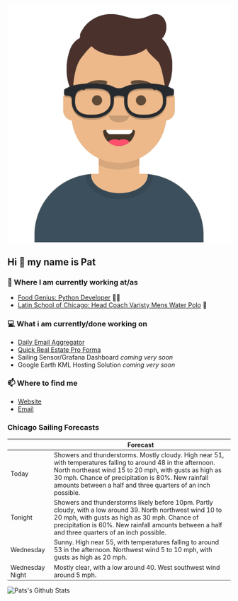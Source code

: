[![Social banner for p-j-falconer](https://raw.githubusercontent.com/P-J-FALCONER/P-J-FALCONER/master/assets/avataaars.svg)](https://patfalconer.com/)
## Hi :wave: my name is Pat

### 💼 Where I am currently working at/as
- [Food Genius: Python Developer](https://getfoodgenius.com/) 🍔🐍
- [Latin School of Chicago: Head Coach Varisty Mens Water Polo](https://www.latinschool.org/) 🤽


### 💻 What i am currently/done working on
 - [Daily Email Aggregator](https://github.com/P-J-FALCONER/dott_daily_mail)
 - [Quick Real Estate Pro Forma](https://github.com/P-J-FALCONER/henry)
 - Sailing Sensor/Grafana Dashboard *coming very soon*
 - Google Earth KML Hosting Solution *coming very soon*

### 📫 Where to find me
 - [Website](https://patfalconer.com/)
 - [Email](mailto:patrick.j.falconer@gmail.com)


### Chicago Sailing Forecasts
|   | Forecast  |
|---|---|
| Today | Showers and thunderstorms. Mostly cloudy. High near 51, with temperatures falling to around 48 in the afternoon. North northeast wind 15 to 20 mph, with gusts as high as 30 mph. Chance of precipitation is 80%. New rainfall amounts between a half and three quarters of an inch possible. |
| Tonight | Showers and thunderstorms likely before 10pm. Partly cloudy, with a low around 39. North northwest wind 10 to 20 mph, with gusts as high as 30 mph. Chance of precipitation is 60%. New rainfall amounts between a half and three quarters of an inch possible. |
| Wednesday | Sunny. High near 55, with temperatures falling to around 53 in the afternoon. Northwest wind 5 to 10 mph, with gusts as high as 20 mph. |
| Wednesday Night | Mostly clear, with a low around 40. West southwest wind around 5 mph. |

![Pats's Github Stats](https://github-readme-stats.vercel.app/api?username=p-j-falconer&show_icons=true&theme=radical)
